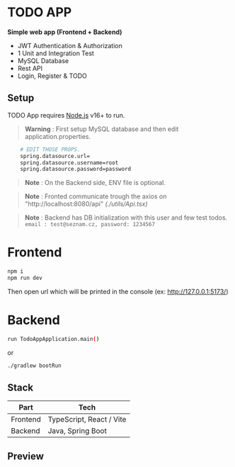 
# TODO APP 
**Simple web app (Frontend + Backend)**
* JWT Authentication & Authorization
* 1 Unit and Integration Test
* MySQL Database
* Rest API
* Login, Register & TODO 

## Setup
TODO App requires [Node.js](https://nodejs.org/) v16+ to run.
> **Warning**  : First setup MySQL database and then edit application.properties. 
```sh 
	# EDIT THOSE PROPS.
	spring.datasource.url= 
	spring.datasource.username=root
	spring.datasource.password=password
```

> **Note**  : On the Backend side, ENV file is optional. 

> **Note**  : Fronted communicate trough the axios on "http://localhost:8080/api" *(./utils/Api.tsx)*

> **Note**  : Backend has DB initialization with this user and few test todos.
>  `` email : test@seznam.cz, password: 1234567``


# Frontend
```sh
npm i
npm run dev
```
Then open url which will be printed in the console (ex: http://127.0.0.1:5173/)

# Backend
```sh
run TodoAppApplication.main()
```
or
```sh
./gradlew bootRun
```
## Stack

| Part | Tech|
| ------ | ------ |
| Frontend| TypeScript, React / Vite |
| Backend| Java, Spring Boot |

## Preview

